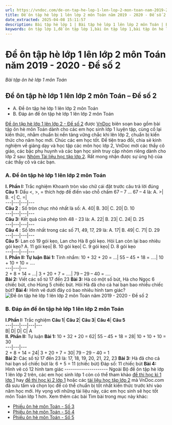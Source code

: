 ```yaml
---
url: https://vndoc.com/de-on-tap-he-lop-1-len-lop-2-mon-toan-nam-2019-2020-de-so-2-202450
title: Đề ôn tập hè lớp 1 lên lớp 2 môn Toán năm 2019 - 2020 - Đề số 2 - Bài tập ôn hè lớp 1 môn Toán - VnDoc.com
date_extracted: 2025-04-08 15:11:57
description: Bài tập hè lớp 1 | Bài tập hè lớp 1 lên lớp 2 môn Toán | Bộ đề ôn tập hè lớp 1 lên lớp 2 do VnDoc biên soạn giúp các em học sinh củng cố lại kiến thức khi chuyển từ lớp 1 lên lớp 2.
keywords: ôn tập lớp 1,đề ôn tập lớp 1,bài ôn tập lớp 1,bài tập ôn hè lớp 1 lên 2,bài tập toán ôn hè cho học sinh lớp 1 lên lớp 2,ôn hè lớp 1 lên 2,ôn tập hè lớp 1 lên 2
---
```


# Đề ôn tập hè lớp 1 lên lớp 2 môn Toán năm 2019 - 2020 - Đề số 2
 _Bài tập ôn hè lớp 1 môn Toán_
## Đề ôn tập hè lớp 1 lên lớp 2 môn Toán – Đề số 2
  * A. Đề ôn tập hè lớp 1 lên lớp 2 môn Toán 
  * B. Đáp án đề ôn tập hè lớp 1 lên lớp 2 môn Toán

[Đề ôn tập hè lớp 1 lên lớp 2 - Đề số 2](<https://vndoc.com/de-on-tap-he-lop-1-len-lop-2-mon-toan-nam-2019-2020-de-so-2-202450>) được [VnDoc](<https://vndoc.com/>) biên soạn bao gồm bài tập ôn hè môn Toán dành cho các em học sinh lớp 1 luyện tập, cùng cố lại kiến thức, nhằm chuẩn bị nền tảng vững chắc khi lên lớp 2, chuẩn bị kiến thức cho năm học mới. Chúc các em học tốt.
Để tiện trao đổi, chia sẻ kinh nghiệm về giảng dạy và học tập các môn học lớp 2, VnDoc mời các thầy cô giáo, các bậc phụ huynh và các bạn học sinh truy cập nhóm riêng dành cho lớp 2 sau: [Nhóm Tài liệu học tập lớp 2](</goto?u=aHR0cHM6Ly93d3cuZmFjZWJvb2suY29tL2dyb3Vwcy9UYWkubGlldS5ob2MudGFwLmxvcC4yLlZORE9DLw%3D%3D>). Rất mong nhận được sự ủng hộ của các thầy cô và các bạn.
### A. Đề ôn tập hè lớp 1 lên lớp 2 môn Toán
**I. Phần I:** Trắc nghiệm Khoanh tròn vào chữ cái đặt trước câu trả lời đúng
**Câu 1:** Dấu <, >, = thích hợp đề điền vào chỗ chấm 67 – 7 … 67 – 4 là:
A. >| B. <| C. =|   
---|---|---|---  
**Câu 2** : Số tròn chục nhỏ nhất là số:
A. 40| B. 30| C. 20| D. 10  
---|---|---|---  
**Câu 3:** Kết quả của phép tính 48 - 23 là:
A. 22| B. 23| C. 24| D. 25  
---|---|---|---  
**Câu 4** : Số lớn nhất trong các số 71, 49, 17, 29 là:
A. 17| B. 49| C. 71| D. 29  
---|---|---|---  
**Câu 5:** Lan có 19 gói kẹo, Lan cho Hà 8 gói kẹo. Hỏi Lan còn lại bao nhiêu gói kẹo?
A. 11 gói kẹo| B. 10 gói kẹo| C. 9 gói kẹo| D. 8 gói kẹo  
---|---|---|---  
**I. Phần II: Tự luận**
**Bài 1:** Tính nhẩm:
10 + 32 + 20 = …| 55 – 45 + 18 = ….| 10 + 10 + 10 = ….  
---|---|---  
2 + 8 + 14 = …| 3 + 20 + 7 = ….| 79 – 29 – 40 = ….  
**Bài 2:** Viết các số từ 17 đến 23
**Bài 3:** Hà có một số bút, Hà cho Ngọc 6 chiếc bút, cho Hùng 5 chiếc bút. Hỏi Hà đã cho cả hai bạn bao nhiều chiếc bút?
**Bài 4:** Hình vẽ dưới đây có bao nhiêu hình tam giác?
![Đề ôn tập hè lớp 1 lên lớp 2 môn Toán năm 2019 - 2020 - Đề số 2](https://i.vdoc.vn/data/image/2020/06/29/de-on-tap-he-lop-1-len-lop-2-mon-toan-nam-hoc-2019-2020-de-so-2-anh-so-1.png)
### B. Đáp án đề ôn tập hè lớp 1 lên lớp 2 môn Toán
**I.Phần I:** Trắc nghiệm
**Câu 1**| **Câu 2**| **Câu 3**| **Câu 4**| **Câu 5**  
---|---|---|---|---  
B| D| D| C| A  
**II. Phần II:** Tự luận
**Bài 1:**
10 + 32 + 20 = 62| 55 – 45 + 18 = 28| 10 + 10 + 10 = 30  
---|---|---  
2 + 8 + 14 = 24| 3 + 20 + 7 = 30| 79 – 29 – 40 = 1  
**Bài 2:**
Các số từ 17 đến 23 là: 17, 18, 19, 20, 21, 22, 23
**Bài 3:**
Hà đã cho cả hai bạn số chiếc bút là:
6 + 5 = 11 \(chiếc bút\)
Đáp số: 11 chiếc bút
**Bài 4:** Hình vẽ có 12 hình tam giác
\---------------------
Ngoài Bộ đề ôn tập hè lớp 1 lên lớp 2 trên, các em học sinh lớp 1 còn có thể tham khảo [đề thi học kì 1 lớp 1](<https://vndoc.com/de-thi-hoc-ki-1-lop1>) hay [đề thi học kì 2 lớp 1](<https://vndoc.com/de-thi-hoc-ki-2-lop1>) hoặc các [tài liệu học tập lớp 2](<https://vndoc.com/tai-lieu-hoc-tap-lop2>) mà VnDoc.com đã sưu tầm và chọn lọc để có thể chuẩn bị tốt nhất kiến thức trước khi vào năm học mới. Hy vọng với những tài liệu này, các em học sinh sẽ học tốt môn Toán lớp 1 hơn.
Xem thêm các bài Tìm bài trong mục này khác:
  * [Phiếu ôn hè môn Toán - Số 3](</de-on-tap-he-lop-1-len-lop-2-mon-toan-nam-2019-2020-de-so-3-202452>)
  * [Phiếu ôn hè môn Toán - Số 4](</de-on-tap-he-lop-1-len-lop-2-mon-toan-nam-2019-2020-de-so-4-202456>)
  * [Phiếu ôn hè môn Toán - Số 5](</de-on-tap-he-lop-1-len-lop-2-mon-toan-nam-2019-2020-de-so-5-202458>)

